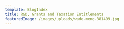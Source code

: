 ```yaml
---
template: BlogIndex
title: R&D, Grants and Taxation Entitlements
featuredImage: /images/uploads/wade-meng-381499.jpg
---
```

